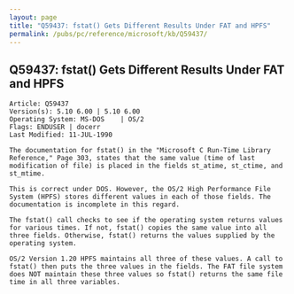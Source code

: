 ```yaml
---
layout: page
title: "Q59437: fstat() Gets Different Results Under FAT and HPFS"
permalink: /pubs/pc/reference/microsoft/kb/Q59437/
---
```


## Q59437: fstat() Gets Different Results Under FAT and HPFS

	Article: Q59437
	Version(s): 5.10 6.00 | 5.10 6.00
	Operating System: MS-DOS    | OS/2
	Flags: ENDUSER | docerr
	Last Modified: 11-JUL-1990
	
	The documentation for fstat() in the "Microsoft C Run-Time Library
	Reference," Page 303, states that the same value (time of last
	modification of file) is placed in the fields st_atime, st_ctime, and
	st_mtime.
	
	This is correct under DOS. However, the OS/2 High Performance File
	System (HPFS) stores different values in each of those fields. The
	documentation is incomplete in this regard.
	
	The fstat() call checks to see if the operating system returns values
	for various times. If not, fstat() copies the same value into all
	three fields. Otherwise, fstat() returns the values supplied by the
	operating system.
	
	OS/2 Version 1.20 HPFS maintains all three of these values. A call to
	fstat() then puts the three values in the fields. The FAT file system
	does NOT maintain these three values so fstat() returns the same file
	time in all three variables.
